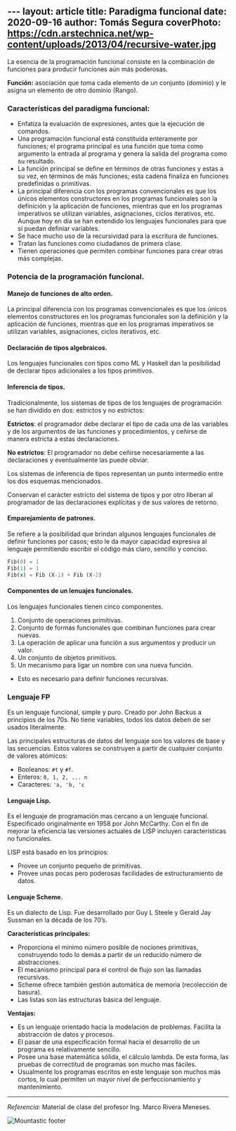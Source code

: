 ﻿﻿﻿---
layout: article
title: Paradigma funcional
date: 2020-09-16 
author: Tomás Segura
coverPhoto: https://cdn.arstechnica.net/wp-content/uploads/2013/04/recursive-water.jpg
---
La esencia de la programación funcional consiste en la combinación de funciones para producir funciones aún más poderosas.

**Función:** asociación que toma cada elemento de un conjunto (dominio) y le asigna un elemento de otro dominio (Rango).

### Características del paradigma funcional:
- Enfatiza la evaluación de expresiones, antes que la ejecución de comandos.
- Una programación funcional está constituida enteramente por funciones; el programa principal es una función que toma como argumento la entrada al programa y genera la salida del programa como su resultado.
- La función principal se define en términos de otras funciones y estas a su vez, en términos de más funciones; esta cadena finaliza en funciones predefinidas o primitivas.
- La principal diferencia con los programas convencionales es que los únicos elementos constructores en los programas funcionales son la definición y la aplicación de funciones, mientras que en los programas imperativos se utilizan variables, asignaciones, ciclos iterativos, etc. Aunque hoy en día se han extendido los lenguajes funcionales para que sí puedan definiar variables. 
- Se hace mucho uso de la recursividad para la escritura de funciones.
- Tratan las funciones como ciudadanos de primera clase. 
- Tienen operaciones que permiten combinar funciones para crear otras más complejas.

### Potencia de la programación funcional.

#### Manejo de funciones de alto orden.
La principal diferencia con los programas convencionales es que los únicos elementos constructores en los programas funcionales son la definición y la aplicación de funciones, mientras que en los programas imperativos se utilizan variables, asignaciones, ciclos iterativos, etc.

#### Declaración de tipos algebraicos.
Los lenguajes funcionales con tipos como ML y Haskell dan la posibilidad de declarar tipos adicionales a los tipos primitivos.

#### Inferencia de tipos.
Tradicionalmente, los sistemas de tipos de los lenguajes de programación se han dividido en dos: estrictos y no estrictos:

**Estrictos**: el programador debe declarar el tipo de cada una de las variables y de los argumentos de las funciones y procedimientos, y ceñirse de manera estricta a estas declaraciones.

**No estrictos**: El programador no debe ceñirse necesariamente a las declaraciones y eventualmente las puede obviar.

Los sistemas de inferencia de tipos representan un punto intermedio entre los dos esquemas mencionados.

Conservan el carácter estricto del sistema de tipos y por otro liberan al programador de las declaraciones explícitas y de sus valores de retorno.


#### Emparejamiento de patrones.
Se refiere a la posibilidad que brindan algunos lenguajes funcionales de definir funciones por casos; esto le da mayor capacidad expresiva al lenguaje permitiendo escribir el código más claro, sencillo y conciso.
```python
Fib(0) = 1
Fib(1) = 1
Fib(x) = Fib (X-1) + Fib (X-2)
```

#### Componentes de un lenuajes funcionales.
Los lenguajes funcionales tienen cinco componentes.
1. Conjunto de operaciones primitivas.
2. Conjunto de formas funcionales que combinan funciones para crear nuevas.
3. La operación de aplicar una función a sus argumentos y producir un valor.
4. Un conjunto de objetos primitivos.
5. Un mecanismo para ligar un nombre con una nueva función.
 - Esto es necesario para definir funciones recursivas.

### Lenguaje FP
Es un lenguaje funcional, simple y puro. Creado por John Backus a principios de los 70s. No tiene variables, todos los datos deben de ser usados literalmente.

Las principales estructuras de datos del lenguaje son los valores de base y las secuencias. Estos valores se construyen a partir de cualquier conjunto de valores atómicos:
- Booleanos: `#t` y `#f`.
- Enteros: `0, 1, 2, ... n`
- Caracteres: `'a, 'b, 'c`

#### Lenguaje Lisp.
Es el lenguaje de programación mas cercano a un lenguaje funcional. Especificado originalmente en 1958 por John McCarthy. Con el fin de mejorar la eficiencia las versiones actuales de LISP incluyen características no funcionales.

LISP está basado en los principios:
- Provee un conjunto pequeño de primitivas.
- Provee unas pocas pero poderosas facilidades de estructuramiento de datos.

#### Lenguaje Scheme.
Es un dialecto de Lisp. Fue desarrollado por Guy L Steele y Gerald Jay Sussman en la década de los 70’s. 

**Características principales:**
- Proporciona el mínimo número posible de nociones primitivas, construyendo todo lo demás a partir de un reducido número de abstracciones. 
- El mecanismo principal para el control de flujo son las llamadas recursivas.
- Scheme ofrece también gestión automática de memoria (recolección de basura). 
- Las listas son las estructuras básica del lenguaje.

**Ventajas:**
- Es un lenguaje orientado hacia la modelación de problemas. Facilita la abstracción de datos y procesos.
- El pasar de una especificación formal hacia el desarrollo de un programa es relativamente sencillo.
- Posee una base matemática sólida, el cálculo lambda. De esta forma, las pruebas de correctitud de programas son mucho mas fáciles.
- Usualmente los programas escritos en este lenguaje son muchos más cortos, lo cual permiten un mayor nivel de perfeccionamiento y mantenimiento.

------
*Referencia:* Material de clase del profesor Ing. Marco Rivera Meneses.

![Mountastic  footer](https://user-images.githubusercontent.com/38998436/87217793-5fa59d80-c30a-11ea-94e7-81be3d541319.png)

